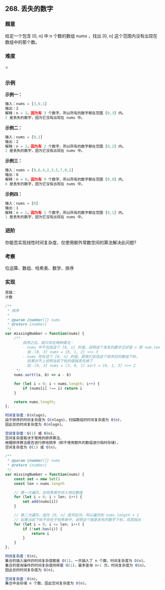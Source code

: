 ## 268. 丢失的数字

### 题意

给定一个包含 [0, n] 中 n 个数的数组 nums ，找出 [0, n] 这个范围内没有出现在数组中的那个数。

### 难度

⭐

### 示例

**示例一：**

```javascript
输入：nums = [3,0,1]
输出：2
解释：n = 3，因为有 3 个数字，所以所有的数字都在范围 [0,3] 内。
2 是丢失的数字，因为它没有出现在 nums 中。
```

**示例二：**

```javascript
输入：nums = [0,1]
输出：2
解释：n = 2，因为有 2 个数字，所以所有的数字都在范围 [0,2] 内。
2 是丢失的数字，因为它没有出现在 nums 中。
```

**示例三：**

```javascript
输入：nums = [9,6,4,2,3,5,7,0,1]
输出：8
解释：n = 9，因为有 9 个数字，所以所有的数字都在范围 [0,9] 内。
8 是丢失的数字，因为它没有出现在 nums 中。
```

**示例四：**

```javascript
输入：nums = [0]
输出：1
解释：n = 1，因为有 1 个数字，所以所有的数字都在范围 [0,1] 内。
1 是丢失的数字，因为它没有出现在 nums 中。
```

### 进阶

你能否实现线性时间复杂度、仅使用额外常数空间的算法解决此问题?

### 考察

位运算、数组、哈希表、数学、排序

### 实现

```javascript
思路：
计数

/**
 * 排序
 *
 * @param {number[]} nums
 * @return {number}
 */
var missingNumber = function(nums) {
    /**
        排序之后，就只存在两种情况：
        - nums 中不包括这个 [0, n] 的值，说明这个丢失的数字正好是 n 即 num.length
          如：[0, 3] nums = [0, 1, 2] >>> 3
        - nums 存在这个 [0, n] 的值，那我们去找这个排序后的数组下标，
          如果对不上说明当前下标的值就丢失掉了
          如：[0, 3] nums = [3, 0, 1].sort = [0, 1, 3] >>> 2
     */
    nums.sort((a, b) => a - b)

    for (let i = 0; i < nums.length; i++) {
        if (nums[i] !== i) return i
    }

    return nums.length;
};

时间复杂度：O(nlogn)。
由于排序的时间复杂度为 O(nlogn)，扫描数组的时间复杂度为 O(n)，
因此总的时间复杂度为 O(nlogn)。

空间复杂度：O(1) 或 O(n)。
空间复杂度取决于使用的排序算法，
根据排序算法是否进行原地排序（即不使用额外的数组进行临时存储），
空间复杂度为 O(1) 或 O(n)。

/**
 * @param {number[]} nums
 * @return {number}
 */
var missingNumber = function(nums) {
    const set = new Set()
    const len = nums.length

    // 第一次遍历，在哈希表中存入响应数值
    for (let i = 0; i < len; i++) {
        set.add(nums[i])
    }

    // 第二次遍历，因为 [0, n] 是开区间，所以遍历到 nums.length + 1
    // 如果当前下标不存在于哈希表中，说明这个就是丢失的数字下标，将其抛出
    for (let i = 0; i <= len; i++) {
        if (!set.has(i)) {
            return i
        }
    }
};

时间复杂度：O(n)。
集合的插入操作的时间复杂度都是 O(1)，一共插入了 n 个数，时间复杂度为 O(n)。
集合的查询操作的时间复杂度同样是 O(1)，最多查询 n+1 次，时间复杂度为 O(n)。
因此总的时间复杂度为 O(n)。

空间复杂度：O(n)。
集合中会存储 n 个数，因此空间复杂度为 O(n)。

```
